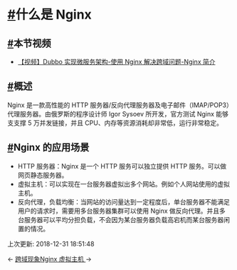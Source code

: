# [#](https://funtl.com/zh/apache-dubbo-codeing/什么是-Nginx.html#什么是-nginx)什么是 Nginx

## [#](https://funtl.com/zh/apache-dubbo-codeing/什么是-Nginx.html#本节视频)本节视频

- [【视频】Dubbo 实现微服务架构-使用 Nginx 解决跨域问题-Nginx 简介](https://www.bilibili.com/video/av35251744/)

## [#](https://funtl.com/zh/apache-dubbo-codeing/什么是-Nginx.html#概述)概述

Nginx 是一款高性能的 HTTP 服务器/反向代理服务器及电子邮件（IMAP/POP3）代理服务器。由俄罗斯的程序设计师 Igor Sysoev 所开发，官方测试 Nginx 能够支支撑 5 万并发链接，并且 CPU、内存等资源消耗却非常低，运行非常稳定。

## [#](https://funtl.com/zh/apache-dubbo-codeing/什么是-Nginx.html#nginx-的应用场景)Nginx 的应用场景

- HTTP 服务器：Nginx 是一个 HTTP 服务可以独立提供 HTTP 服务。可以做网页静态服务器。
- 虚拟主机：可以实现在一台服务器虚拟出多个网站。例如个人网站使用的虚拟主机。
- 反向代理，负载均衡：当网站的访问量达到一定程度后，单台服务器不能满足用户的请求时，需要用多台服务器集群可以使用 Nginx 做反向代理。并且多台服务器可以平均分担负载，不会因为某台服务器负载高宕机而某台服务器闲置的情况。

上次更新: 2018-12-31 18:51:48

← [跨域现象](https://funtl.com/zh/apache-dubbo-codeing/跨域现象.html)[Nginx 虚拟主机 ](https://funtl.com/zh/apache-dubbo-codeing/Nginx-虚拟主机.html)→
